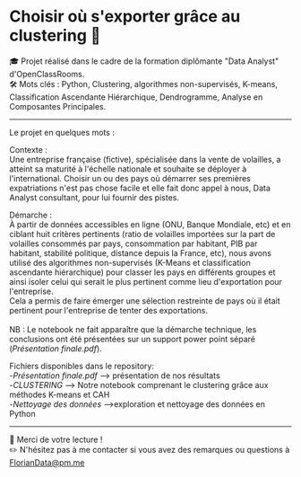 # Choisir où s'exporter grâce au clustering 🚢

🎓 Projet réalisé dans le cadre de la formation diplômante "Data Analyst" d'OpenClassRooms.<br>
🛠 Mots clés : Python, Clustering, algorithmes non-supervisés, K-means, Classification Ascendante Hiérarchique, Dendrogramme, Analyse en Composantes Principales.

---

Le projet en quelques mots :

Contexte :<br>
Une entreprise française (fictive), spécialisée dans la vente de volailles, a atteint sa maturité à l'échelle nationale et souhaite se déployer à l'international. Choisir un ou des pays où démarrer ses premières expatriations n'est pas chose facile et elle fait donc appel à nous, Data Analyst consultant, pour lui fournir des pistes.

Démarche :<br>
À partir de données accessibles en ligne (ONU, Banque Mondiale, etc) et en ciblant huit critères pertinents (ratio de volailles importées sur la part de volailles consommés par pays, consommation par habitant, PIB par habitant, stabilité politique, distance depuis la France, etc), nous avons utilisé des algorithmes non-supervisés (K-Means et classification ascendante hiérarchique) pour classer les pays en différents groupes et ainsi isoler celui qui serait le plus pertinent comme lieu d'exportation pour l'entreprise.<br>
Cela a permis de faire émerger une sélection restreinte de pays où il était pertinent pour l'entreprise de tenter des exportations.<br>
<br>NB : Le notebook ne fait apparaître que la démarche technique, les conclusions ont été présentées sur un support power point séparé (*Présentation finale.pdf*).

Fichiers disponibles dans le repository:<br>
-*Présentation finale.pdf* --> présentation de nos résultats<br>
-*CLUSTERING* --> Notre notebook comprenant le clustering grâce aux méthodes K-means et CAH<br>
-*Nettoyage des données* -->exploration et nettoyage des données en Python<br>

---

👋 Merci de votre lecture !<br>
✏️ N'hésitez pas à me contacter si vous avez des remarques ou questions à FlorianData@pm.me
